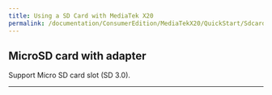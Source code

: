 ```yaml
---
title: Using a SD Card with MediaTek X20
permalink: /documentation/ConsumerEdition/MediaTekX20/QuickStart/Sdcard.md/
---
```

## MicroSD card with adapter

Support Micro SD card slot (SD 3.0).

***
